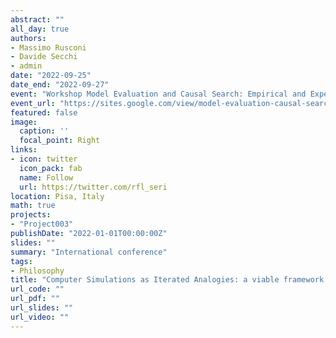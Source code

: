 ```yaml
---
abstract: ""
all_day: true
authors:
- Massimo Rusconi
- Davide Secchi
- admin
date: "2022-09-25"
date_end: "2022-09-27"
event: "Workshop Model Evaluation and Causal Search: Empirical and Experimental Approaches"
event_url: "https://sites.google.com/view/model-evaluation-causal-search/home"
featured: false
image:
  caption: ''
  focal_point: Right
links:
- icon: twitter
  icon_pack: fab
  name: Follow
  url: https://twitter.com/rfl_seri
location: Pisa, Italy
math: true
projects:
- "Project003"
publishDate: "2022-01-01T00:00:00Z"
slides: ""
summary: "International conference"
tags:
- Philosophy
title: "Computer Simulations as Iterated Analogies: a viable framework for the epistemology of simulation in the social sciences"
url_code: ""
url_pdf: ""
url_slides: ""
url_video: ""
---
```

